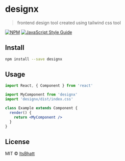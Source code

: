 # designx

> frontend design tool created using tailwind css tool

[![NPM](https://img.shields.io/npm/v/designx.svg)](https://www.npmjs.com/package/designx) [![JavaScript Style Guide](https://img.shields.io/badge/code_style-standard-brightgreen.svg)](https://standardjs.com)

## Install

```bash
npm install --save designx
```

## Usage

```jsx
import React, { Component } from 'react'

import MyComponent from 'designx'
import 'designx/dist/index.css'

class Example extends Component {
  render() {
    return <MyComponent />
  }
}
```

## License

MIT © [ItsBhatt](https://github.com/ItsBhatt)
